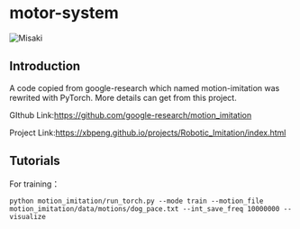 # motor-system

![Misaki](https://images-wixmp-ed30a86b8c4ca887773594c2.wixmp.com/f/3329d75f-6071-400c-a30e-ffb4a845f064/d6kq62f-f08949f6-f5fb-40d0-9847-fbbc35caa7ed.png/v1/fill/w_1600,h_900,strp/misaki_shokuhou___wallpaper_by_rankwinner_d6kq62f-fullview.png?token=eyJ0eXAiOiJKV1QiLCJhbGciOiJIUzI1NiJ9.eyJzdWIiOiJ1cm46YXBwOjdlMGQxODg5ODIyNjQzNzNhNWYwZDQxNWVhMGQyNmUwIiwiaXNzIjoidXJuOmFwcDo3ZTBkMTg4OTgyMjY0MzczYTVmMGQ0MTVlYTBkMjZlMCIsIm9iaiI6W1t7ImhlaWdodCI6Ijw9OTAwIiwicGF0aCI6IlwvZlwvMzMyOWQ3NWYtNjA3MS00MDBjLWEzMGUtZmZiNGE4NDVmMDY0XC9kNmtxNjJmLWYwODk0OWY2LWY1ZmItNDBkMC05ODQ3LWZiYmMzNWNhYTdlZC5wbmciLCJ3aWR0aCI6Ijw9MTYwMCJ9XV0sImF1ZCI6WyJ1cm46c2VydmljZTppbWFnZS5vcGVyYXRpb25zIl19.eC6HGnG8cK7DH_CbL8zwZ0RGsmxDgapWp0pD3eLfUCI) 

## Introduction
A code copied from google-research which named motion-imitation was rewrited with PyTorch.
More details can get from this project. 

GIthub Link:https://github.com/google-research/motion_imitation

Project Link:https://xbpeng.github.io/projects/Robotic_Imitation/index.html

## Tutorials
For training：
```
python motion_imitation/run_torch.py --mode train --motion_file motion_imitation/data/motions/dog_pace.txt --int_save_freq 10000000 --visualize
```

